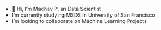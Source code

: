 - 👋 Hi, I’m Madhav P, an Data Scientist
- I’m currently studying MSDS in University of San Francisco
- I’m looking to collaborate on Machine Learning Projects

<!---
pmadhav-usfca/pmadhav-usfca is a ✨ special ✨ repository because its `README.md` (this file) appears on your GitHub profile.
You can click the Preview link to take a look at your changes.
--->
